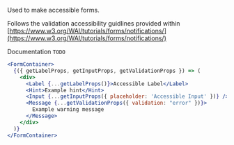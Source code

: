 Used to make accessible forms.

Follows the validation accessibility guidlines provided within [https://www.w3.org/WAI/tutorials/forms/notifications/](https://www.w3.org/WAI/tutorials/forms/notifications/)

Documentation `TODO`

```jsx
<FormContainer>
  {({ getLabelProps, getInputProps, getValidationProps }) => (
    <div>
      <Label {...getLabelProps()}>Accessible Label</Label>
      <Hint>Example hint</Hint>
      <Input {...getInputProps({ placeholder: 'Accessible Input' })} />
      <Message {...getValidationProps({ validation: "error" })}>
        Example warning message
      </Message>
    </div>
  )}
</FormContainer>
```

